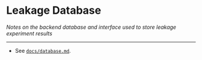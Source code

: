 
# Leakage Database

*Notes on the backend database and interface used to store leakage
 experiment results*

---

- See [`docs/database.md`](../../docs/database.md).

